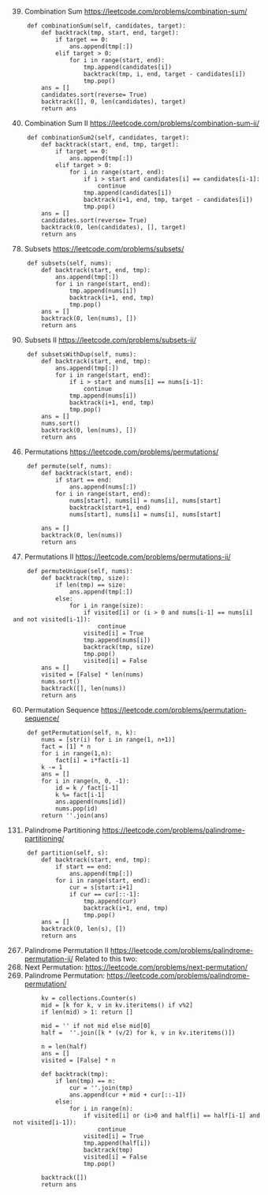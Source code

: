 39. Combination Sum
https://leetcode.com/problems/combination-sum/
```
    def combinationSum(self, candidates, target):
        def backtrack(tmp, start, end, target):
            if target == 0:
                ans.append(tmp[:])
            elif target > 0:
                for i in range(start, end):
                    tmp.append(candidates[i])
                    backtrack(tmp, i, end, target - candidates[i])
                    tmp.pop()
        ans = [] 
        candidates.sort(reverse= True)
        backtrack([], 0, len(candidates), target)
        return ans
```
40. Combination Sum II
https://leetcode.com/problems/combination-sum-ii/
```
    def combinationSum2(self, candidates, target):
        def backtrack(start, end, tmp, target):
            if target == 0:
                ans.append(tmp[:])
            elif target > 0:
                for i in range(start, end):
                    if i > start and candidates[i] == candidates[i-1]:
                        continue
                    tmp.append(candidates[i])
                    backtrack(i+1, end, tmp, target - candidates[i])
                    tmp.pop()
        ans = []
        candidates.sort(reverse= True)
        backtrack(0, len(candidates), [], target)
        return ans
```
78. Subsets
https://leetcode.com/problems/subsets/
```
    def subsets(self, nums):
        def backtrack(start, end, tmp):
            ans.append(tmp[:])
            for i in range(start, end):
                tmp.append(nums[i])
                backtrack(i+1, end, tmp)
                tmp.pop()
        ans = []
        backtrack(0, len(nums), [])
        return ans
```
90. Subsets II
https://leetcode.com/problems/subsets-ii/
```
    def subsetsWithDup(self, nums):
        def backtrack(start, end, tmp):
            ans.append(tmp[:])
            for i in range(start, end):
                if i > start and nums[i] == nums[i-1]:
                    continue
                tmp.append(nums[i])
                backtrack(i+1, end, tmp)
                tmp.pop()
        ans = []
        nums.sort()
        backtrack(0, len(nums), [])
        return ans
```
46. Permutations
https://leetcode.com/problems/permutations/
```
    def permute(self, nums):
        def backtrack(start, end):
            if start == end:
                ans.append(nums[:])
            for i in range(start, end):
                nums[start], nums[i] = nums[i], nums[start]
                backtrack(start+1, end)
                nums[start], nums[i] = nums[i], nums[start]
                
        ans = []
        backtrack(0, len(nums))
        return ans
```
47. Permutations II
https://leetcode.com/problems/permutations-ii/
```
    def permuteUnique(self, nums):
        def backtrack(tmp, size):
            if len(tmp) == size:
                ans.append(tmp[:])
            else:
                for i in range(size):
                    if visited[i] or (i > 0 and nums[i-1] == nums[i] and not visited[i-1]):
                        continue
                    visited[i] = True
                    tmp.append(nums[i])
                    backtrack(tmp, size)
                    tmp.pop()
                    visited[i] = False
        ans = []
        visited = [False] * len(nums)
        nums.sort()
        backtrack([], len(nums))
        return ans
```
60. Permutation Sequence
https://leetcode.com/problems/permutation-sequence/
```
    def getPermutation(self, n, k):
        nums = [str(i) for i in range(1, n+1)]
        fact = [1] * n
        for i in range(1,n):
            fact[i] = i*fact[i-1]
        k -= 1
        ans = []
        for i in range(n, 0, -1):
            id = k / fact[i-1]
            k %= fact[i-1]
            ans.append(nums[id])
            nums.pop(id)
        return ''.join(ans)
```
131. Palindrome Partitioning
https://leetcode.com/problems/palindrome-partitioning/
```
    def partition(self, s):
        def backtrack(start, end, tmp):
            if start == end:
                ans.append(tmp[:])
            for i in range(start, end):
                cur = s[start:i+1]
                if cur == cur[::-1]:
                    tmp.append(cur)
                    backtrack(i+1, end, tmp)
                    tmp.pop()
        ans = []
        backtrack(0, len(s), [])
        return ans
```
267. Palindrome Permutation II
https://leetcode.com/problems/palindrome-permutation-ii/
Related to this two:
31. Next Permutation: https://leetcode.com/problems/next-permutation/
266. Palindrome Permutation: https://leetcode.com/problems/palindrome-permutation/
```
        kv = collections.Counter(s)
        mid = [k for k, v in kv.iteritems() if v%2]
        if len(mid) > 1: return []
        
        mid = '' if not mid else mid[0]
        half =  ''.join([k * (v/2) for k, v in kv.iteritems()])
         
        n = len(half)
        ans = []
        visited = [False] * n
        
        def backtrack(tmp):
            if len(tmp) == n:
                cur = ''.join(tmp)
                ans.append(cur + mid + cur[::-1])
            else:
                for i in range(n):
                    if visited[i] or (i>0 and half[i] == half[i-1] and not visited[i-1]):
                        continue
                    visited[i] = True
                    tmp.append(half[i])
                    backtrack(tmp)
                    visited[i] = False
                    tmp.pop()

        backtrack([])
        return ans
```

